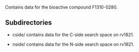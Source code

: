 Contains data for the bioactive compound F1310-0280.

## Subdirectories

- cside/ contains data for the C-side search space on rv1821.

- nside/ contains data for the N-side search space on rv1821.

